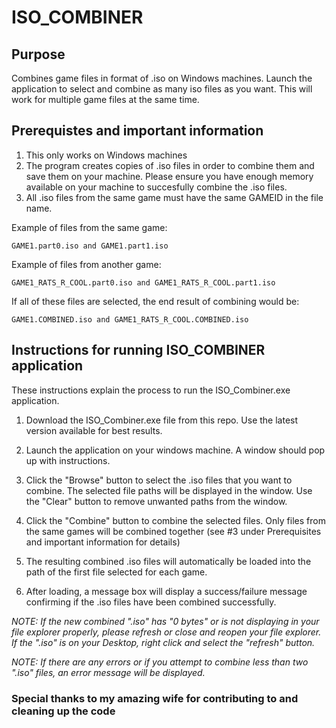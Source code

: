 # ISO_COMBINER

## Purpose
Combines game files in format of .iso on Windows machines. Launch the application to select and combine as many iso files as you want. This will work for multiple game files at the same time.

## Prerequistes and important information
1. This only works on Windows machines
2. The program creates copies of .iso files in order to combine them and save them on your machine. Please ensure you have enough memory available on your machine to succesfully combine the .iso files.
3. All .iso files from the same game must have the same GAMEID in the file name.

Example of files from the same game:
```
GAME1.part0.iso and GAME1.part1.iso 
```
Example of files from another game:
```
GAME1_RATS_R_COOL.part0.iso and GAME1_RATS_R_COOL.part1.iso 
```
If all of these files are selected, the end result of combining would be: 
```
GAME1.COMBINED.iso and GAME1_RATS_R_COOL.COMBINED.iso
```

## Instructions for running ISO_COMBINER application
These instructions explain the process to run the ISO_Combiner.exe application.

1. Download the ISO_Combiner.exe file from this repo. Use the latest version available for best results.

2. Launch the application on your windows machine. A window should pop up with instructions.

3. Click the "Browse" button to select the .iso files that you want to combine. The selected file paths will be displayed in the window. Use the "Clear" button to remove unwanted paths from the window.

4. Click the "Combine" button to combine the selected files. Only files from the same games will be combined together (see #3 under Prerequisites and important information for details)

5. The resulting combined .iso files will automatically be loaded into the path of the first file selected for each game.

6. After loading, a message box will display a success/failure message confirming if the .iso files have been combined successfully.

*NOTE: If the new combined ".iso" has "0 bytes" or is not displaying in your file explorer properly, please refresh or close and reopen your file explorer. If the ".iso" is on your Desktop, right click and select the "refresh" button.*

*NOTE: If there are any errors or if you attempt to combine less than two ".iso" files, an error message will be displayed.*


### Special thanks to my amazing wife for contributing to and cleaning up the code

